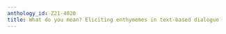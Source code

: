 ```yaml
---
anthology_id: Z21-4020
title: What do you mean? Eliciting enthymemes in text-based dialogue
---
```

